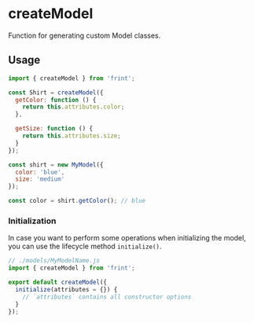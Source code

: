 # createModel

Function for generating custom Model classes.

## Usage

```js
import { createModel } from 'frint';

const Shirt = createModel({
  getColor: function () {
    return this.attributes.color;
  },

  getSize: function () {
    return this.attributes.size;
  }
});

const shirt = new MyModel({
  color: 'blue',
  size: 'medium'
});

const color = shirt.getColor(); // blue
```

### Initialization

In case you want to perform some operations when initializing the model,
you can use the lifecycle method `initialize()`.

```js
// ./models/MyModelName.js
import { createModel } from 'frint';

export default createModel({
  initialize(attributes = {}) {
    // `attributes` contains all constructor options
  }
});
```
